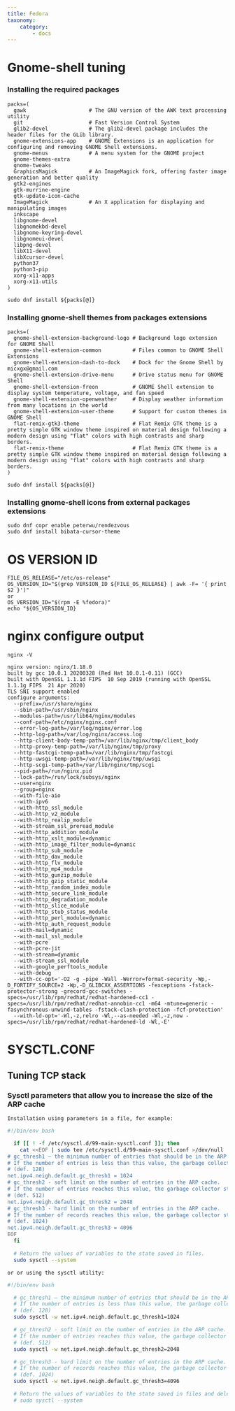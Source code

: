 ```yaml
---
title: Fedora
taxonomy:
    category:
        - docs
---
```


# Gnome-shell tuning

### Installing the required packages

```
packs=(
  gawk                    # The GNU version of the AWK text processing utility
  git                     # Fast Version Control System  
  glib2-devel             # The glib2-devel package includes the header files for the GLib library.
  gnome-extensions-app    # GNOME Extensions is an application for configuring and removing GNOME Shell extensions.
  gnome-menus             # A menu system for the GNOME project
  gnome-themes-extra
  gnome-tweaks
  GraphicsMagick          # An ImageMagick fork, offering faster image generation and better quality
  gtk2-engines
  gtk-murrine-engine
  gtk-update-icon-cache
  ImageMagick             # An X application for displaying and manipulating images
  inkscape
  libgnome-devel
  libgnomekbd-devel
  libgnome-keyring-devel
  libgnomeui-devel
  libpng-devel
  libX11-devel
  libXcursor-devel
  python37
  python3-pip
  xorg-x11-apps
  xorg-x11-utils
)

sudo dnf install ${packs[@]}

```

### Installing gnome-shell themes from packages extensions

```
packs=(
  gnome-shell-extension-background-logo # Background logo extension for GNOME Shell
  gnome-shell-extension-common          # Files common to GNOME Shell Extensions
  gnome-shell-extension-dash-to-dock    # Dock for the Gnome Shell by micxgx@gmail.com
  gnome-shell-extension-drive-menu      # Drive status menu for GNOME Shell
  gnome-shell-extension-freon           # GNOME Shell extension to display system temperature, voltage, and fan speed
  gnome-shell-extension-openweather     # Display weather information from many locations in the world
  gnome-shell-extension-user-theme      # Support for custom themes in GNOME Shell
  flat-remix-gtk3-theme                 # Flat Remix GTK theme is a pretty simple GTK window theme inspired on material design following a modern design using "flat" colors with high contrasts and sharp borders.
  flat-remix-theme                      # Flat Remix GTK theme is a pretty simple GTK window theme inspired on material design following a modern design using "flat" colors with high contrasts and sharp borders.
)

sudo dnf install ${packs[@]}
```

### Installing gnome-shell icons from external packages extensions

```
sudo dnf copr enable peterwu/rendezvous
sudo dnf install bibata-cursor-theme
```

# OS VERSION ID

    FILE_OS_RELEASE="/etc/os-release"
    OS_VERSION_ID="$(grep VERSION_ID ${FILE_OS_RELEASE} | awk -F= '{ print $2 }')"
    or
    OS_VERSION_ID="$(rpm -E %fedora)"
    echo "${OS_VERSION_ID}

# nginx configure output

`nginx -V`

    nginx version: nginx/1.18.0
    built by gcc 10.0.1 20200328 (Red Hat 10.0.1-0.11) (GCC)
    built with OpenSSL 1.1.1d FIPS  10 Sep 2019 (running with OpenSSL 1.1.1g FIPS  21 Apr 2020)
    TLS SNI support enabled
    configure arguments:
      --prefix=/usr/share/nginx
      --sbin-path=/usr/sbin/nginx
      --modules-path=/usr/lib64/nginx/modules
      --conf-path=/etc/nginx/nginx.conf
      --error-log-path=/var/log/nginx/error.log
      --http-log-path=/var/log/nginx/access.log
      --http-client-body-temp-path=/var/lib/nginx/tmp/client_body
      --http-proxy-temp-path=/var/lib/nginx/tmp/proxy
      --http-fastcgi-temp-path=/var/lib/nginx/tmp/fastcgi
      --http-uwsgi-temp-path=/var/lib/nginx/tmp/uwsgi
      --http-scgi-temp-path=/var/lib/nginx/tmp/scgi
      --pid-path=/run/nginx.pid
      --lock-path=/run/lock/subsys/nginx
      --user=nginx
      --group=nginx
      --with-file-aio
      --with-ipv6
      --with-http_ssl_module
      --with-http_v2_module
      --with-http_realip_module
      --with-stream_ssl_preread_module
      --with-http_addition_module
      --with-http_xslt_module=dynamic
      --with-http_image_filter_module=dynamic
      --with-http_sub_module
      --with-http_dav_module
      --with-http_flv_module
      --with-http_mp4_module
      --with-http_gunzip_module
      --with-http_gzip_static_module
      --with-http_random_index_module
      --with-http_secure_link_module
      --with-http_degradation_module
      --with-http_slice_module
      --with-http_stub_status_module
      --with-http_perl_module=dynamic
      --with-http_auth_request_module
      --with-mail=dynamic
      --with-mail_ssl_module
      --with-pcre
      --with-pcre-jit
      --with-stream=dynamic
      --with-stream_ssl_module
      --with-google_perftools_module
      --with-debug
      --with-cc-opt='-O2 -g -pipe -Wall -Werror=format-security -Wp,-D_FORTIFY_SOURCE=2 -Wp,-D_GLIBCXX_ASSERTIONS -fexceptions -fstack-protector-strong -grecord-gcc-switches -specs=/usr/lib/rpm/redhat/redhat-hardened-cc1 -specs=/usr/lib/rpm/redhat/redhat-annobin-cc1 -m64 -mtune=generic -fasynchronous-unwind-tables -fstack-clash-protection -fcf-protection'
      --with-ld-opt='-Wl,-z,relro -Wl,--as-needed -Wl,-z,now -specs=/usr/lib/rpm/redhat/redhat-hardened-ld -Wl,-E'

# SYSCTL.CONF

## Tuning TCP stack

### Sysctl parameters that allow you to increase the size of the ARP cache

`Installation using parameters in a file, for example:`

```bash
#!/bin/env bash

  if [[ ! -f /etc/sysctl.d/99-main-sysctl.conf ]]; then
    cat <<EOF | sudo tee /etc/sysctl.d/99-main-sysctl.conf >/dev/null
# gc_thresh1 — the minimum number of entries that should be in the ARP cache.
# If the number of entries is less than this value, the garbage collector will not clear the ARP cache.
# (def. 128)
net.ipv4.neigh.default.gc_thresh1 = 1024
# gc_thresh2 - soft limit on the number of entries in the ARP cache.
# If the number of entries reaches this value, the garbage collector starts within 5 seconds.
# (def. 512)
net.ipv4.neigh.default.gc_thresh2 = 2048
# gc_thresh3 - hard limit on the number of entries in the ARP cache.
# If the number of records reaches this value, the garbage collector starts immediately.
# (def. 1024)
net.ipv4.neigh.default.gc_thresh3 = 4096
EOF
  fi

  # Return the values of variables to the state saved in files.
  sudo sysctl --system

```

`or or using the sysctl utility:`

```bash
#!/bin/env bash

  # gc_thresh1 — the minimum number of entries that should be in the ARP cache.
  # If the number of entries is less than this value, the garbage collector will not clear the ARP cache.
  # (def. 128)
  sudo sysctl -w net.ipv4.neigh.default.gc_thresh1=1024

  # gc_thresh2 - soft limit on the number of entries in the ARP cache.
  # If the number of entries reaches this value, the garbage collector starts within 5 seconds.
  # (def. 512)
  sudo sysctl -w net.ipv4.neigh.default.gc_thresh2=2048

  # gc_thresh3 - hard limit on the number of entries in the ARP cache.
  # If the number of records reaches this value, the garbage collector starts immediately.
  # (def. 1024)
  sudo sysctl -w net.ipv4.neigh.default.gc_thresh3=4096

  # Return the values of variables to the state saved in files and delete your changes.
  # sudo sysctl --system

```
